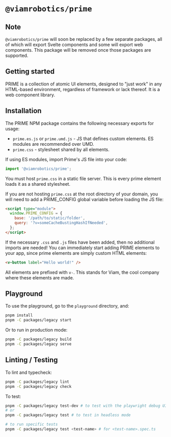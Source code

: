 # `@viamrobotics/prime`

## Note

`@viamrobotics/prime` will soon be replaced by a few separate packages, all of which will export Svelte components and some will export web components. This package will be removed once those packages are supported.

## Getting started

PRIME is a collection of atomic UI elements, designed to "just work" in any HTML-based environment, regardless of framework or lack thereof. It is a web component library.

## Installation

The PRIME NPM package contains the following necessary exports for usage:

- `prime.es.js` or `prime.umd.js` - JS that defines custom elements. ES modules are recommended over UMD.
- `prime.css` - stylesheet shared by all elements.

If using ES modules, import Prime's JS file into your code:

```ts
import '@viamrobotics/prime';
```

You must host `prime.css` in a static file server. This is every prime element loads it as a shared stylesheet.

If you are not hosting `prime.css` at the root directory of your domain, you will need to add a PRIME_CONFIG global variable before loading the JS file:

```html
<script type="module">
  window.PRIME_CONFIG = {
    base: '/path/to/static/folder',
    query: '?v=someCacheBustingHashIfNeeded',
  };
</script>
```

If the necessary `.css` and `.js` files have been added, then no additional imports are needed!
You can immediately start adding PRIME elements to your app, since prime elements are simply custom HTML elements:

```html
<v-button label="Hello world!" />
```

All elements are prefixed with `v-`. This stands for Viam, the cool company where these elements are made.

## Playground

To use the playground, go to the `playground` directory, and:

```bash
pnpm install
pnpm -C packages/legacy start
```

Or to run in production mode:

```bash
pnpm -C packages/legacy build
pnpm -C packages/legacy serve
```

## Linting / Testing

To lint and typecheck:

```bash
pnpm -C packages/legacy lint
pnpm -C packages/legacy check
```

To test:

```bash
pnpm -C packages/legacy test-dev # to test with the playwright debug UI
# or
pnpm -C packages/legacy test # to test in headless mode

# to run specific tests
pnpm -C packages/legacy test <test-name> # for <test-name>.spec.ts
```
